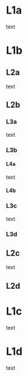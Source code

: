 # L1a
text
# L1b
## L2a
text
## L2b
### L3a
text
### L3b
#### L4a
text
#### L4b
### L3c
text
### L3d
## L2c
text
## L2d
# L1c
text
# L1d
text
